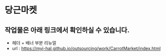 # 당근마켓

## 작업물은 아래 링크에서 확인하실 수 있습니다.

- 헤더 + 배너 부분 리뉴얼
- url : https://myj-hal.github.io/outsourcing/work/CarrotMarket/index.html
